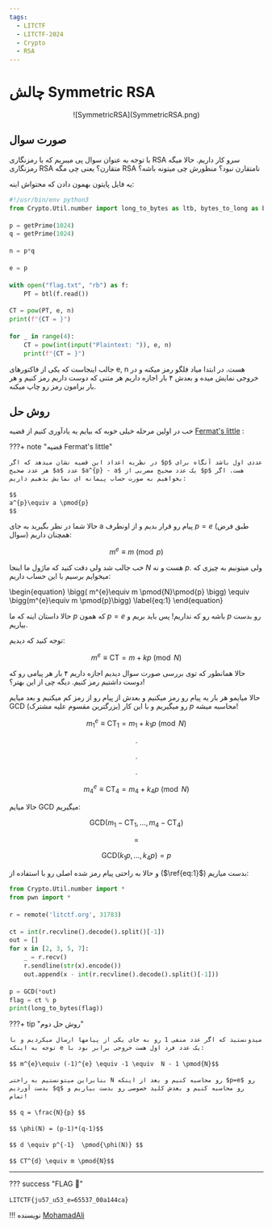 ```yaml
---
tags:
  - LITCTF
  - LITCTF-2024
  - Crypto
  - RSA
---
```



# چالش Symmetric RSA

<center> 
![SymmetricRSA](SymmetricRSA.png)
</center>

## صورت سوال
با توجه به عنوان سوال پی میبریم که با رمزنگاری RSA سرو کار داریم.
حالا میگه رمزنگاری RSA متقارن؟ یعنی چی مگه RSA نامتقارن نبود؟ منظورش چی میتونه باشه؟


یه فایل پایتون بهمون دادن که محتواش اینه:
```py linenums="1" title="chall.py"
#!/usr/bin/env python3
from Crypto.Util.number import long_to_bytes as ltb, bytes_to_long as btl, getPrime

p = getPrime(1024)
q = getPrime(1024)

n = p*q

e = p

with open("flag.txt", "rb") as f:
	PT = btl(f.read())

CT = pow(PT, e, n)
print(f"{CT = }")

for _ in range(4):
	CT = pow(int(input("Plaintext: ")), e, n)
	print(f"{CT = }")
```

جالب اینجاست که یکی از فاکتورهای e, n هست. 
در ابتدا میاد فلگو رمز میکنه و در خروجی نمایش میده و بعدش ۴ بار اجازه داریم هر متنی که دوست داریم رمز کنیم و هر بار برامون رمز رو چاپ میکنه.


## روش حل

خب در اولین مرحله خیلی خوبه که بیایم یه یادآوری کنیم از قضیه <a target="_blank" href="https://en.wikipedia.org/wiki/Fermat%27s_little_theorem">Fermat's little</a> :

???+ note "قضیه Fermat's little"

    در نظریه اعداد این قضیه نشان میدهد که اگر $p$ عددی اول باشد آنگاه برای هر عدد صحیح $a$ عدد $a^{p} - a$ یک عدد صحیح مضربی از $p$ هست. اگر بخواهیم به صورت حساب پیمانه ای نمایش بدهیم داریم:

    $$
    a^{p}\equiv a \pmod{p}
    $$

حالا شما در نظر بگیرید به جای a پیام رو قرار بدیم و از اونطرف $p = e$  (طبق فرض سوال)  همچنان داریم:

$$
m^{e}\equiv m \pmod{p}
$$


خب جالب شد ولی دقت کنید که ماژول ما اینجا $N$ هست و نه $p$. ولی میتونیم به چیزی که میخوایم برسیم با این حساب داریم: 

\begin{equation}
\bigg( m^{e}\equiv m \pmod{N}\pmod{p} \bigg) \equiv 
\bigg(m^{e}\equiv m \pmod{p}\bigg)
\label{eq:1}
\end{equation}

حالا داستان اینه که ما $p$ که همون $p=e$  باشه رو که نداریم! پس باید بریم و $p$  رو بدست بیاریم.

توجه کنید که دیدیم:

$$ m^{e}\equiv \text{CT} =  m + kp \pmod{N}$$ 

حالا همانطور که توی بررسی صورت سوال دیدیم اجازه داریم ۴ بار هر پیامی رو که دوست  داشتیم رمز کنیم. دیگه چی از این بهتر؟!

حالا میایمو هر بار یه پیام رو رمز میکنیم و بعدش از پیام رو از رمز کم میکنیم و بعد میایم GCD (بزرگترین مقسوم علیه مشترک) رو میگیریم و با این کار $p$ محاسبه میشه!

$$ m_{1}^{e}\equiv \text{CT}_{1} =  m_{1} + k_{1}p \pmod{N}$$ 

$$ . $$

$$ . $$

$$ . $$

$$ m_{4}^{e}\equiv \text{CT}_{4} =  m_{4} + k_{4}p \pmod{N}$$ 

حالا میایم  GCD  میگیریم:

$$ \text{GCD}(m_{1} - \text{CT}_{1}, ..., m_{4} - \text{CT}_{4}) $$ 

$$ = $$

$$ \text{GCD}(k_{1}p, ..., k_{4}p) = p$$ 


و حالا به راحتی پیام رمز شده اصلی رو با استفاده از ($\ref{eq:1}$) بدست میاریم:




```python linenums="1" title="solve.py"
from Crypto.Util.number import *
from pwn import *

r = remote('litctf.org', 31783)

ct = int(r.recvline().decode().split()[-1])
out = []
for x in [2, 3, 5, 7]:
    _ = r.recv()
    r.sendline(str(x).encode())
    out.append(x - int(r.recvline().decode().split()[-1]))

p = GCD(*out)
flag = ct % p
print(long_to_bytes(flag))
```

???+ tip "روش حل دوم"
    
    میدونستید که اگر عدد منفی 1 رو به جای یکی از پیامها ارسال میکردیم و با توجه به اینکه e یک عدد فرد اول هست خروجی برابر بود با:

    $$ m^{e}\equiv (-1)^{e} \equiv -1 \equiv  N - 1 \pmod{N}$$ 

    بنابراین میتونستیم به راحتی N رو محاسبه کنیم و بعد از اینکه $p=e$ رو بدست آوردیم $q$ رو محاسبه کنیم و بعدش کلید خصوصی رو بدست بیاریم و تمام!

    $$ q = \frac{N}{p} $$

    $$ \phi(N) = (p-1)*(q-1)$$

    $$ d \equiv p^{-1}  \pmod{\phi(N)} $$

    $$ CT^{d} \equiv m \pmod{N}$$


---
??? success "FLAG :triangular_flag_on_post:"
    <div dir="ltr">`LITCTF{ju57_u53_e=65537_00a144ca}`</div>


!!! نویسنده
    [MohamadAli](https://github.com/wh1te-r0s3)

